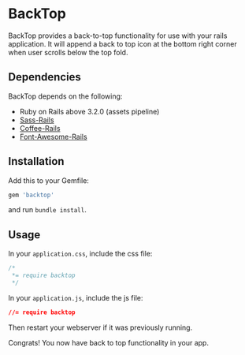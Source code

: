# BackTop

BackTop provides a back-to-top functionality for use with your rails application. It will append a back to top icon at the bottom right corner when user scrolls below the top fold.

## Dependencies

BackTop depends on the following:

* Ruby on Rails above 3.2.0 (assets pipeline)
* [Sass-Rails](https://github.com/rails/sass-rails)
* [Coffee-Rails](https://github.com/rails/coffee-rails)
* [Font-Awesome-Rails](https://github.com/bokmann/font-awesome-rails)

## Installation

Add this to your Gemfile:

```ruby
gem 'backtop'
```

and run `bundle install`.

## Usage

In your `application.css`, include the css file:

```css
/*
 *= require backtop
 */
```

In your `application.js`, include the js file:

```css
//= require backtop
```

Then restart your webserver if it was previously running.

Congrats! You now have back to top functionality in your app.